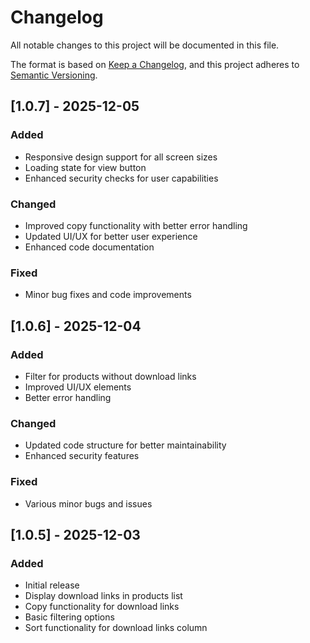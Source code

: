 # Changelog

All notable changes to this project will be documented in this file.

The format is based on [Keep a Changelog](https://keepachangelog.com/en/1.0.0/),
and this project adheres to [Semantic Versioning](https://semver.org/spec/v2.0.0.html).

## [1.0.7] - 2025-12-05

### Added
- Responsive design support for all screen sizes
- Loading state for view button
- Enhanced security checks for user capabilities

### Changed
- Improved copy functionality with better error handling
- Updated UI/UX for better user experience
- Enhanced code documentation

### Fixed
- Minor bug fixes and code improvements

## [1.0.6] - 2025-12-04

### Added
- Filter for products without download links
- Improved UI/UX elements
- Better error handling

### Changed
- Updated code structure for better maintainability
- Enhanced security features

### Fixed
- Various minor bugs and issues

## [1.0.5] - 2025-12-03

### Added
- Initial release
- Display download links in products list
- Copy functionality for download links
- Basic filtering options
- Sort functionality for download links column 